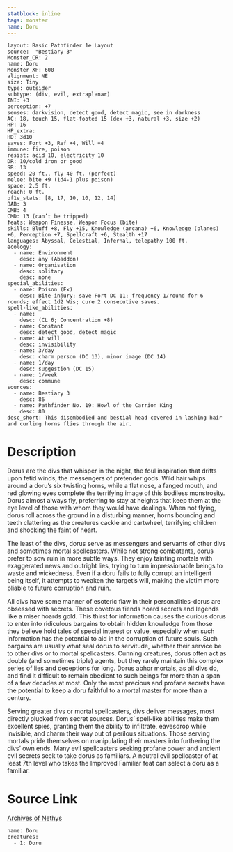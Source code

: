 ```yaml
---
statblock: inline
tags: monster
name: Doru
---
```

```statblock
layout: Basic Pathfinder 1e Layout
source:  "Bestiary 3"
Monster_CR: 2
name: Doru
Monster_XP: 600
alignment: NE
size: Tiny
type: outsider
subtype: (div, evil, extraplanar)
INI: +3
perception: +7
senses: darkvision, detect good, detect magic, see in darkness
AC: 18, touch 15, flat-footed 15 (dex +3, natural +3, size +2)
HP: 16
HP_extra: 
HD: 3d10
saves: Fort +3, Ref +4, Will +4
immune: fire, poison
resist: acid 10, electricity 10
DR: 10/cold iron or good
SR: 13
speed: 20 ft., fly 40 ft. (perfect)
melee: bite +9 (1d4-1 plus poison)
space: 2.5 ft.
reach: 0 ft.
pf1e_stats: [8, 17, 10, 10, 12, 14]
BAB: 3
CMB: 4
CMD: 13 (can’t be tripped)
feats: Weapon Finesse, Weapon Focus (bite)
skills: Bluff +8, Fly +15, Knowledge (arcana) +6, Knowledge (planes) +6, Perception +7, Spellcraft +6, Stealth +17
languages: Abyssal, Celestial, Infernal, telepathy 100 ft.
ecology:
  - name: Environment
    desc: any (Abaddon)
  - name: Organisation
    desc: solitary
    desc: none
special_abilities:
  - name: Poison (Ex)
    desc: Bite-injury; save Fort DC 11; frequency 1/round for 6 rounds; effect 1d2 Wis; cure 2 consecutive saves.
spell-like_abilities:
  - name:
    desc: (CL 6; Concentration +8)
  - name: Constant
    desc: detect good, detect magic
  - name: At will
    desc: invisibility
  - name: 3/day
    desc: charm person (DC 13), minor image (DC 14)
  - name: 1/day
    desc: suggestion (DC 15)
  - name: 1/week
    desc: commune
sources:
  - name: Bestiary 3
    desc: 86
  - name: Pathfinder No. 19: Howl of the Carrion King
    desc: 80
desc_short: This disembodied and bestial head covered in lashing hair and curling horns flies through the air.
```
# Description
Dorus are the divs that whisper in the night, the foul inspiration that drifts upon fetid winds, the messengers of pretender gods. Wild hair whips around a doru’s six twisting horns, while a flat nose, a fanged mouth, and red glowing eyes complete the terrifying image of this bodiless monstrosity. Dorus almost always fly, preferring to stay at heights that keep them at the eye level of those with whom they would have dealings. When not flying, dorus roll across the ground in a disturbing manner, horns bouncing and teeth clattering as the creatures cackle and cartwheel, terrifying children and shocking the faint of heart.

The least of the divs, dorus serve as messengers and servants of other divs and sometimes mortal spellcasters. While not strong combatants, dorus prefer to sow ruin in more subtle ways. They enjoy tainting mortals with exaggerated news and outright lies, trying to turn impressionable beings to waste and wickedness. Even if a doru fails to fully corrupt an intelligent being itself, it attempts to weaken the target’s will, making the victim more pliable to future corruption and ruin.

All divs have some manner of esoteric flaw in their personalities-dorus are obsessed with secrets. These covetous fiends hoard secrets and legends like a miser hoards gold. This thirst for information causes the curious dorus to enter into ridiculous bargains to obtain hidden knowledge from those they believe hold tales of special interest or value, especially when such information has the potential to aid in the corruption of future souls. Such bargains are usually what seal dorus to servitude, whether their service be to other divs or to mortal spellcasters. Cunning creatures, dorus often act as double (and sometimes triple) agents, but they rarely maintain this complex series of lies and deceptions for long. Dorus abhor mortals, as all divs do, and find it difficult to remain obedient to such beings for more than a span of a few decades at most. Only the most precious and profane secrets have the potential to keep a doru faithful to a mortal master for more than a century.

Serving greater divs or mortal spellcasters, divs deliver messages, most directly plucked from secret sources. Dorus’ spell-like abilities make them excellent spies, granting them the ability to infiltrate, eavesdrop while invisible, and charm their way out of perilous situations. Those serving mortals pride themselves on manipulating their masters into furthering the divs’ own ends. Many evil spellcasters seeking profane power and ancient evil secrets seek to take dorus as familiars. A neutral evil spellcaster of at least 7th level who takes the Improved Familiar feat can select a doru as a familiar.
# Source Link
[Archives of Nethys](https://aonprd.com/MonsterDisplay.aspx?ItemName=Doru)
```encounter-table
name: Doru
creatures:
  - 1: Doru
```
